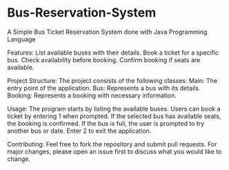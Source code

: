 # Bus-Reservation-System
A Simple Bus Ticket Reservation System done with Java Programming Language 

Features:
List available buses with their details.
Book a ticket for a specific bus.
Check availability before booking.
Confirm booking if seats are available.


Project Structure:
The project consists of the following classes:
Main: The entry point of the application.
Bus: Represents a bus with its details.
Booking: Represents a booking with necessary information.

Usage:
The program starts by listing the available buses.
Users can book a ticket by entering 1 when prompted.
If the selected bus has available seats, the booking is confirmed.
If the bus is full, the user is prompted to try another bus or date.
Enter 2 to exit the application.

Contributing:
Feel free to fork the repository and submit pull requests. For major changes, please open an issue first to discuss what you would like to change.
